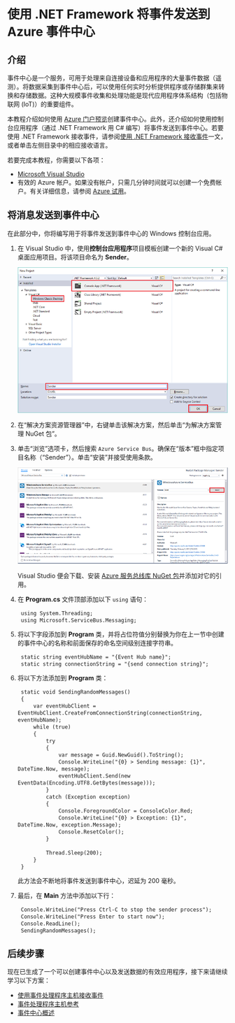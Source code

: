 <properties
    pageTitle="使用 .NET Framework 将事件发送到 Azure 事件中心 | Azure"
    description="使用 .NET Framework 将事件发送到事件中心入门"
    services="event-hubs"
    documentationcenter=""
    author="jtaubensee"
    manager="timlt"
    editor="" />
<tags
    ms.assetid="c4974bd3-2a79-48a1-aa3b-8ee2d6655b28"
    ms.service="event-hubs"
    ms.workload="na"
    ms.tgt_pltfrm="na"
    ms.devlang="na"
    ms.topic="get-started-article"
    ms.date="01/30/2017"
    wacn.date="03/24/2017"
    ms.author="jotaub" />  


# 使用 .NET Framework 将事件发送到 Azure 事件中心

## 介绍
事件中心是一个服务，可用于处理来自连接设备和应用程序的大量事件数据（遥测）。将数据采集到事件中心后，可以使用任何实时分析提供程序或存储群集来转换和存储数据。这种大规模事件收集和处理功能是现代应用程序体系结构（包括物联网 (IoT)）的重要组件。

本教程介绍如何使用 [Azure 门户预览](https://portal.azure.cn)创建事件中心。此外，还介绍如何使用控制台应用程序（通过 .NET Framework 用 C# 编写）将事件发送到事件中心。若要使用 .NET Framework 接收事件，请参阅[使用 .NET Framework 接收事件](/documentation/articles/event-hubs-dotnet-framework-getstarted-receive-eph/)一文，或者单击左侧目录中的相应接收语言。

若要完成本教程，你需要以下各项：

* [Microsoft Visual Studio](http://visualstudio.com)
* 有效的 Azure 帐户。如果没有帐户，只需几分钟时间就可以创建一个免费帐户。有关详细信息，请参阅 [Azure 试用](/pricing/1rmb-trial/)。

## 将消息发送到事件中心
在此部分中，你将编写用于将事件发送到事件中心的 Windows 控制台应用。

1. 在 Visual Studio 中，使用**控制台应用程序**项目模板创建一个新的 Visual C# 桌面应用项目。将该项目命名为 **Sender**。
   
    ![](./media/event-hubs-dotnet-framework-getstarted-send/create-sender-csharp1.png)
    
2. 在“解决方案资源管理器”中，右键单击该解决方案，然后单击“为解决方案管理 NuGet 包”。

3. 单击“浏览”选项卡，然后搜索 `Azure Service Bus`。确保在“版本”框中指定项目名称（“Sender”）。单击“安装”并接受使用条款。
   
    ![](./media/event-hubs-dotnet-framework-getstarted-send/create-sender-csharp2.png)  

   
    Visual Studio 便会下载、安装 [Azure 服务总线库 NuGet 包](https://www.nuget.org/packages/WindowsAzure.ServiceBus)并添加对它的引用。
    
4. 在 **Program.cs** 文件顶部添加以下 `using` 语句：

        using System.Threading;
        using Microsoft.ServiceBus.Messaging;

5. 将以下字段添加到 **Program** 类，并将占位符值分别替换为你在上一节中创建的事件中心的名称和前面保存的命名空间级别连接字符串。

        static string eventHubName = "{Event Hub name}";
        static string connectionString = "{send connection string}";

6. 将以下方法添加到 **Program** 类：

        static void SendingRandomMessages()
        {
            var eventHubClient = EventHubClient.CreateFromConnectionString(connectionString, eventHubName);
            while (true)
            {
                try
                {
                    var message = Guid.NewGuid().ToString();
                    Console.WriteLine("{0} > Sending message: {1}", DateTime.Now, message);
                    eventHubClient.Send(new EventData(Encoding.UTF8.GetBytes(message)));
                }
                catch (Exception exception)
                {
                    Console.ForegroundColor = ConsoleColor.Red;
                    Console.WriteLine("{0} > Exception: {1}", DateTime.Now, exception.Message);
                    Console.ResetColor();
                }
   
                Thread.Sleep(200);
            }
        }

    此方法会不断地将事件发送到事件中心，迟延为 200 毫秒。
    
7. 最后，在 **Main** 方法中添加以下行：

        Console.WriteLine("Press Ctrl-C to stop the sender process");
        Console.WriteLine("Press Enter to start now");
        Console.ReadLine();
        SendingRandomMessages();

## 后续步骤
现在已生成了一个可以创建事件中心以及发送数据的有效应用程序，接下来请继续学习以下方案：

* [使用事件处理程序主机接收事件](/documentation/articles/event-hubs-dotnet-framework-getstarted-receive-eph/)
* [事件处理程序主机参考](https://docs.microsoft.com/zh-cn/dotnet/api/microsoft.servicebus.messaging.eventprocessorhost)
* [事件中心概述](/documentation/articles/event-hubs-what-is-event-hubs/)

<!-- Images. -->
[19]: ./media/event-hubs-csharp-ephcs-getstarted/create-eh-proj1.png
[20]: ./media/event-hubs-csharp-ephcs-getstarted/create-eh-proj2.png
[21]: ./media/event-hubs-csharp-ephcs-getstarted/run-csharp-ephcs1.png
[22]: ./media/event-hubs-csharp-ephcs-getstarted/run-csharp-ephcs2.png

<!-- Links -->

[Event Processor Host]: https://www.nuget.org/packages/Microsoft.Azure.ServiceBus.EventProcessorHost
[Event Hubs overview]: /documentation/articles/event-hubs-what-is-event-hubs/

<!---HONumber=Mooncake_0320_2017-->
<!--Update_Description:new article about how to send event to event hubs with dotnet-->